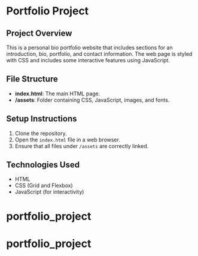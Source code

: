 # Portfolio Project

## Project Overview
This is a personal bio portfolio website that includes sections for an introduction, bio, portfolio, and contact information. The web page is styled with CSS and includes some interactive features using JavaScript.

## File Structure
- **index.html**: The main HTML page.
- **/assets**: Folder containing CSS, JavaScript, images, and fonts.

## Setup Instructions
1. Clone the repository.
2. Open the `index.html` file in a web browser.
3. Ensure that all files under `/assets` are correctly linked.

## Technologies Used
- HTML
- CSS (Grid and Flexbox)
- JavaScript (for interactivity)
# portfolio_project
# portfolio_project
